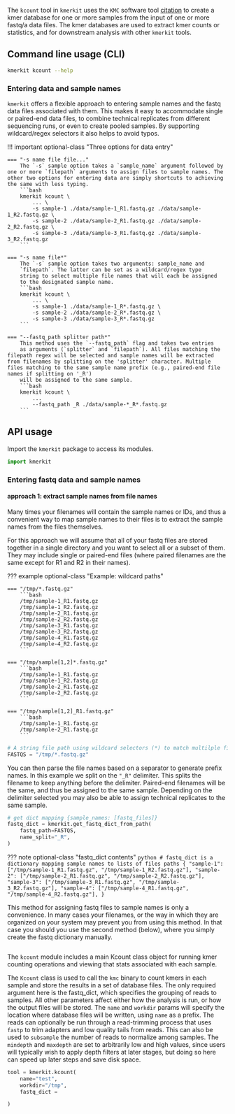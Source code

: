 


The `kcount` tool in `kmerkit` uses the `KMC` software tool [citation](cite) 
to create a kmer database for one or more samples from the input of 
one or more fastq/a data files. The kmer databases are used to extract 
kmer counts or statistics, and for downstream analysis with other `kmerkit`
tools. 
<!-- As a wrapper around `KMC`, `kmerkit` is intended to make it easier -->


## Command line usage (CLI)
```bash
kmerkit kcount --help
```


### Entering data and sample names
`kmerkit` offers a flexible approach to entering sample names
and the fastq data files associated with them.
This makes it easy to accommodate single or paired-end data 
files, to combine technical replicates from different sequencing
runs, or even to create pooled samples. By supporting 
wildcard/regex selectors it also helps to avoid typos. 

!!! important optional-class "Three options for data entry"
	
	=== "-s name file file..."
		The `-s` sample option takes a `sample_name` argument followed by one or more `filepath` arguments to assign files to sample names. The other two options for entering data are simply shortcuts to achieving the same with less typing.
		```bash
		kmerkit kcount \
			... \
			-s sample-1 ./data/sample-1_R1.fastq.gz ./data/sample-1_R2.fastq.gz \
			-s sample-2 ./data/sample-2_R1.fastq.gz ./data/sample-2_R2.fastq.gz \
			-s sample-3 ./data/sample-3_R1.fastq.gz ./data/sample-3_R2.fastq.gz
		```

	=== "-s name file*"
		The `-s` sample option takes two arguments: sample_name and 
		`filepath`. The latter can be set as a wildcard/regex type
		string to select multiple file names that will each be assigned
		to the designated sample name.
		```bash
		kmerkit kcount \
			... \
			-s sample-1 ./data/sample-1_R*.fastq.gz \
			-s sample-2 ./data/sample-2_R*.fastq.gz \
			-s sample-3 ./data/sample-3_R*.fastq.gz		
		```

	=== "--fastq_path splitter path*"
		This method uses the `--fastq_path` flag and takes two entries
		as arguments (`splitter` and `filepath`). All files matching the filepath regex will be selected and sample names will be extracted from filenames by splitting on the 'splitter' character. Multiple files matching to the same sample name prefix (e.g., paired-end file names if splitting on '_R') 
		will be assigned to the same sample.
		```bash
		kmerkit kcount \
			...
			--fastq_path _R ./data/sample-*_R*.fastq.gz
		```


## API usage
Import the `kmerkit` package to access its modules.
```python
import kmerkit
``` 

### Entering fastq data and sample names
#### approach 1: extract sample names from file names
Many times your filenames will contain the sample names or IDs, and
thus a convenient way to map sample names to their files is to extract
the sample names from the files themselves.

For this approach we will assume that all of your fastq files
are stored together in a single directory and you want to select
all or a subset of them. They may include single or 
paired-end files (where paired filenames are the same except for 
R1 and R2 in their names).


??? example optional-class "Example: wildcard paths"

	=== "/tmp/*.fastq.gz"
	    ```bash
		/tmp/sample-1_R1.fastq.gz
		/tmp/sample-1_R2.fastq.gz
		/tmp/sample-2_R1.fastq.gz
		/tmp/sample-2_R2.fastq.gz			
		/tmp/sample-3_R1.fastq.gz
		/tmp/sample-3_R2.fastq.gz			
		/tmp/sample-4_R1.fastq.gz
		/tmp/sample-4_R2.fastq.gz			
	    ```

	=== "/tmp/sample[1,2]*.fastq.gz"
		```bash
		/tmp/sample-1_R1.fastq.gz
		/tmp/sample-1_R2.fastq.gz
		/tmp/sample-2_R1.fastq.gz
		/tmp/sample-2_R2.fastq.gz			
		```

	=== "/tmp/sample[1,2]_R1.fastq.gz"
		```bash
		/tmp/sample-1_R1.fastq.gz
		/tmp/sample-2_R1.fastq.gz
		```




```python
# A string file path using wildcard selectors (*) to match multilple filenames
FASTQS = "/tmp/*.fastq.gz"
```

You can then parse the file names based on a separator to generate prefix names. In this example we split on the `"_R"` delimiter. This
splits the filename to keep anything before the delimiter. Paired-end filenames will be the same, and thus be assigned to the same sample. Depending on the delimiter selected you may also be able to assign technical replicates to the same sample. 

```python hl_lines="2 3"
# get dict mapping {sample_names: [fastq_files]}
fastq_dict = kmerkit.get_fastq_dict_from_path(
    fastq_path=FASTQS, 
    name_split="_R",
)
```


??? note optional-class "fastq_dict contents"
	```python
	# fastq_dict is a dictionary mapping sample names to lists of files paths
	{
		"sample-1": ["/tmp/sample-1_R1.fastq.gz", "/tmp/sample-1_R2.fastq.gz"],
		"sample-2": ["/tmp/sample-2_R1.fastq.gz", "/tmp/sample-2_R2.fastq.gz"],
		"sample-3": ["/tmp/sample-3_R1.fastq.gz", "/tmp/sample-3_R2.fastq.gz"],
		"sample-4": ["/tmp/sample-4_R1.fastq.gz", "/tmp/sample-4_R2.fastq.gz"],
	}
	```

This method for assigning fastq files to sample names is only a convenience. In many cases your filenames, or the way in which they are
organized on your system may prevent you from using this method. In 
that case you should you use the second method (below), where you 
simply create the fastq dictionary manually.


```

```

The `kcount` module includes a main Kcount class object for running 
kmer counting operations and viewing that stats associated with each 
sample.

The `Kcount` class is used to call the `kmc` binary to count kmers in each 
sample and store the results in a set of database files. The only required
argument here is the fastq_dict, which specifies the grouping of reads to 
samples. All other parameters affect either how the analysis is run, or 
how the output files will be stored. The `name` and `workdir` params will
specify the location where database files will be written, using `name` as 
a prefix. The reads can optionally be run through a read-trimming process that
uses `fastp` to trim adapters and low quality tails from reads. This can also
be used to `subsample` the number of reads to normalize among samples. The
`mindepth` and `maxdepth` are set to arbitrarily low and high values, since
users will typically wish to apply depth filters at later stages, but doing so
here can speed up later steps and save disk space.

```python
tool = kmerkit.kcount(
	name="test",
	workdir="/tmp",
	fastq_dict = 

)


```